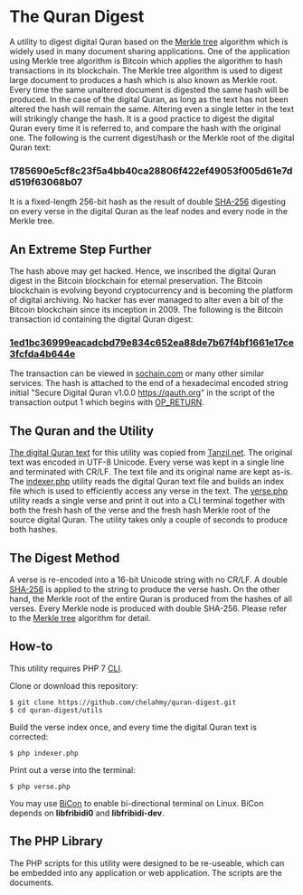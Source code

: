 # The Quran Digest
A utility to digest digital Quran based on the [Merkle tree](https://en.wikipedia.org/wiki/Merkle_tree) algorithm which is widely used in many document sharing applications. One of the application using Merkle tree algorithm is Bitcoin which applies the algorithm to hash transactions in its blockchain. The Merkle tree algorithm is used to digest large document to produces a hash which is also known as Merkle root. Every time the same unaltered document is digested the same hash will be produced. In the case of the digital Quran, as long as the text has not been altered the hash will remain the same. Altering even a single letter in the text will strikingly change the hash. It is a good practice to digest the digital Quran every time it is referred to, and compare the hash with the original one. The following is the current digest/hash or the Merkle root of the digital Quran text:
### 1785690e5cf8c23f5a4bb40ca28806f422ef49053f005d61e7dd519f63068b07
It is a fixed-length 256-bit hash as the result of double [SHA-256](https://en.wikipedia.org/wiki/SHA-2) digesting on every verse in the digital Quran as the leaf nodes and every node in the Merkle tree.

## An Extreme Step Further
The hash above may get hacked. Hence, we inscribed the digital Quran digest in the Bitcoin blockchain for eternal preservation. The Bitcoin blockchain is evolving beyond cryptocurrency and is becoming the platform of digital archiving. No hacker has ever managed to alter even a bit of the Bitcoin blockchain since its inception in 2009. The following is the Bitcoin transaction id containing the digital Quran digest:
### [1ed1bc36999eacadcbd79e834c652ea88de7b67f4bf1661e17ce3fcfda4b644e](https://sochain.com/tx/BTC/1ed1bc36999eacadcbd79e834c652ea88de7b67f4bf1661e17ce3fcfda4b644e)
The transaction can be viewed in [sochain.com](https://sochain.com/tx/BTC/1ed1bc36999eacadcbd79e834c652ea88de7b67f4bf1661e17ce3fcfda4b644e) or many other similar services. The hash is attached to the end of a hexadecimal encoded string initial "Secure Digital Quran v1.0.0 https://qauth.org" in the script of the transaction output 1 which begins with [OP_RETURN](https://github.com/chelahmy/php-OP_RETURN).


## The Quran and the Utility
[The digital Quran text](utils/quran-uthmani.txt) for this utility was copied from [Tanzil.net](http://tanzil.net/). The original text was encoded in UTF-8 Unicode. Every verse was kept in a single line and terminated with CR/LF. The text file and its original name are kept as-is. The [indexer.php](utils/indexer.php) utility reads the digital Quran text file and builds an index file which is used to efficiently access any verse in the text. The [verse.php](utils/verse.php) utility reads a single verse and print it out into a CLI terminal together with both the fresh hash of the verse and the fresh hash Merkle root of the source digital Quran. The utility takes only a couple of seconds to produce both hashes.

## The Digest Method
A verse is re-encoded into a 16-bit Unicode string with no CR/LF. A double [SHA-256](https://en.wikipedia.org/wiki/SHA-2) is applied to the string to produce the verse hash. On the other hand, the Merkle root of the entire Quran is produced from the hashes of all verses. Every Merkle node is produced with double SHA-256. Please refer to the [Merkle tree](https://en.wikipedia.org/wiki/Merkle_tree) algorithm for detail.

## How-to
This utility requires PHP 7 [CLI](https://en.wikipedia.org/wiki/Command-line_interface).

Clone or download this repository:
```
$ git clone https://github.com/chelahmy/quran-digest.git
$ cd quran-digest/utils
```

Build the verse index once, and every time the digital Quran text is corrected:
```
$ php indexer.php
```

Print out a verse into the terminal:
```
$ php verse.php
```
You may use [BiCon](https://github.com/behdad/bicon) to enable bi-directional terminal on Linux. BiCon depends on **libfribidi0** and **libfribidi-dev**. 

## The PHP Library
The PHP scripts for this utility were designed to be re-useable, which can be embedded into any application or web application. The scripts are the documents.
